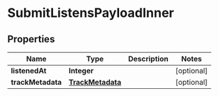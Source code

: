 

# SubmitListensPayloadInner


## Properties

| Name | Type | Description | Notes |
|------------ | ------------- | ------------- | -------------|
|**listenedAt** | **Integer** |  |  [optional] |
|**trackMetadata** | [**TrackMetadata**](TrackMetadata.md) |  |  [optional] |



